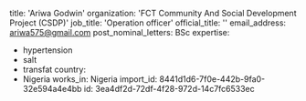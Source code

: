 title: 'Ariwa Godwin'
organization: 'FCT Community And Social Development Project (CSDP)'
job_title: 'Operation officer'
official_title: ''
email_address: ariwa575@gmail.com
post_nominal_letters: BSc
expertise:
  - hypertension
  - salt
  - transfat
country:
  - Nigeria
works_in: Nigeria
import_id: 8441d1d6-7f0e-442b-9fa0-32e594a4e4bb
id: 3ea4df2d-72df-4f28-972d-14c7fc6533ec
